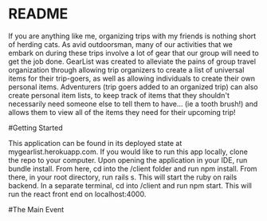 # README

If you are anything like me, organizing trips with my friends is nothing short of herding cats. As avid outdoorsman, many of our activities that we embark on during these trips involve a lot of gear that our group will need to get the job done. GearList was created to alleviate the pains of group travel organization through allowing trip organizers to create a list of universal items for their trip-goers, as well as allowing individuals to create their own personal items. Adventurers (trip goers added to an organized trip) can also create personal item lists, to keep track of items that they shouldn't necessarily need someone else to tell them to have... (ie a tooth brush!) and allows them to view all of the items they need for their upcoming trip!

#Getting Started

This application can be found in its deployed state at mygearlist.herokuapp.com. If you would like to run this app locally, clone the repo to your computer. Upon opening the application in your IDE, run bundle install. From here, cd into the /client folder and run npm install. From there, in your root directory, run rails s. This will start the ruby on rails backend. In a separate terminal, cd into /client and run npm start. This will run the react front end on localhost:4000.

#The Main Event


